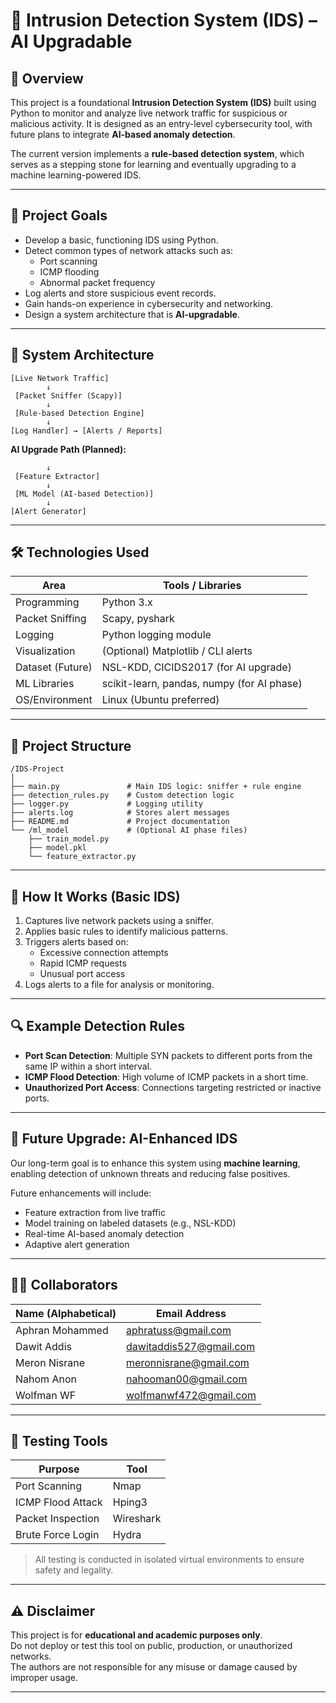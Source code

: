 
# 🔐 Intrusion Detection System (IDS) – AI Upgradable

## 📘 Overview

This project is a foundational **Intrusion Detection System (IDS)** built using Python to monitor and analyze live network traffic for suspicious or malicious activity. It is designed as an entry-level cybersecurity tool, with future plans to integrate **AI-based anomaly detection**.

The current version implements a **rule-based detection system**, which serves as a stepping stone for learning and eventually upgrading to a machine learning-powered IDS.

---

## 🎯 Project Goals

- Develop a basic, functioning IDS using Python.
- Detect common types of network attacks such as:
  - Port scanning
  - ICMP flooding
  - Abnormal packet frequency
- Log alerts and store suspicious event records.
- Gain hands-on experience in cybersecurity and networking.
- Design a system architecture that is **AI-upgradable**.

---

## 🧩 System Architecture

```
[Live Network Traffic]
        ↓
 [Packet Sniffer (Scapy)]
        ↓
 [Rule-based Detection Engine]
        ↓
[Log Handler] → [Alerts / Reports]
```

**AI Upgrade Path (Planned):**
```
        ↓
 [Feature Extractor]
        ↓
 [ML Model (AI-based Detection)]
        ↓
[Alert Generator]
```

---

## 🛠️ Technologies Used

| Area             | Tools / Libraries                        |
|------------------|-------------------------------------------|
| Programming      | Python 3.x                                |
| Packet Sniffing  | Scapy, pyshark                            |
| Logging          | Python logging module                     |
| Visualization    | (Optional) Matplotlib / CLI alerts        |
| Dataset (Future) | NSL-KDD, CICIDS2017 (for AI upgrade)      |
| ML Libraries     | scikit-learn, pandas, numpy (for AI phase)|
| OS/Environment   | Linux (Ubuntu preferred)                  |

---

## 📂 Project Structure

```
/IDS-Project
│
├── main.py               # Main IDS logic: sniffer + rule engine
├── detection_rules.py    # Custom detection logic
├── logger.py             # Logging utility
├── alerts.log            # Stores alert messages
├── README.md             # Project documentation
└── /ml_model             # (Optional AI phase files)
    ├── train_model.py
    ├── model.pkl
    └── feature_extractor.py
```

---

## 🚦 How It Works (Basic IDS)

1. Captures live network packets using a sniffer.
2. Applies basic rules to identify malicious patterns.
3. Triggers alerts based on:
   - Excessive connection attempts
   - Rapid ICMP requests
   - Unusual port access
4. Logs alerts to a file for analysis or monitoring.

---

## 🔍 Example Detection Rules

- **Port Scan Detection**: Multiple SYN packets to different ports from the same IP within a short interval.
- **ICMP Flood Detection**: High volume of ICMP packets in a short time.
- **Unauthorized Port Access**: Connections targeting restricted or inactive ports.

---

## 🚀 Future Upgrade: AI-Enhanced IDS

Our long-term goal is to enhance this system using **machine learning**, enabling detection of unknown threats and reducing false positives.

Future enhancements will include:
- Feature extraction from live traffic
- Model training on labeled datasets (e.g., NSL-KDD)
- Real-time AI-based anomaly detection
- Adaptive alert generation

---

## 👨‍💻 Collaborators

| Name (Alphabetical) | Email Address               |
|---------------------|-----------------------------|
| Aphran Mohammed     | aphratuss@gmail.com         |
| Dawit Addis         | dawitaddis527@gmail.com     |
| Meron Nisrane       | meronnisrane@gmail.com      |
| Nahom Anon          | nahooman00@gmail.com        |
| Wolfman WF          | wolfmanwf472@gmail.com      |

---

## 🧪 Testing Tools

| Purpose            | Tool        |
|--------------------|-------------|
| Port Scanning      | Nmap        |
| ICMP Flood Attack  | Hping3      |
| Packet Inspection  | Wireshark   |
| Brute Force Login  | Hydra       |

> All testing is conducted in isolated virtual environments to ensure safety and legality.

---

## ⚠️ Disclaimer

This project is for **educational and academic purposes only**.  
Do not deploy or test this tool on public, production, or unauthorized networks.  
The authors are not responsible for any misuse or damage caused by improper usage.

---
